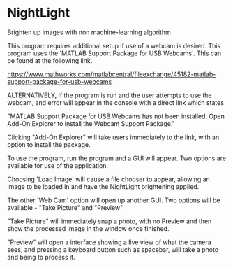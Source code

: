# NightLight
Brighten up images with non machine-learning algorithm

This program requires additional setup if use of a webcam is desired. This
program uses the 'MATLAB Support Package for USB Webcams'.
This can be found at the following link.

https://www.mathworks.com/matlabcentral/fileexchange/45182-matlab-support-package-for-usb-webcams

ALTERNATIVELY, if the program is run and the user attempts to use the webcam,
and error will appear in the console with a direct link which states

"MATLAB Support Package for USB Webcams has not been installed. Open Add-On Explorer to install the Webcam Support Package."

Clicking "Add-On Explorer" will take users immediately to the link, with an option
to install the package.

To use the program, run the program and a GUI will appear.
Two options are available for use of the application.

Choosing 'Load Image' will cause a file chooser to appear, allowing an image to be
loaded in and have the NightLight brightening applied.

The other 'Web Cam' option will open up another GUI.
Two options will be available - "Take Picture" and "Preview"

"Take Picture" will immediately snap a photo, with no Preview and then
show the processed image in the window once finished.

"Preview" will open a interface showing a live view of what the camera sees,
and pressing a keyboard button such as spacebar, will take a photo and being to
process it.
